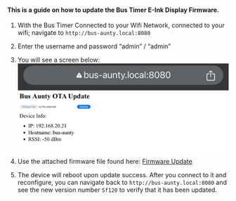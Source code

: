 #### This is a guide on how to update the Bus Timer E-Ink Display Firmware.

1. With the Bus Timer Connected to your Wifi Network, connected to your wifi; navigate to ```http://bus-aunty.local:8080```

2. Enter the username and password “admin” / “admin”

3. You will see a screen below:
![Bus Timer Firmware Update](/assets/OTA-update-page.jpeg)

4. Use the attached firmware file found here: [Firmware Update](/firmware/)

5. The device will reboot upon update success. After you connect to it and reconfigure, you can navigate back to ```http://bus-aunty.local:8080``` and see the new version number ```5f120``` to verify that it has been updated.